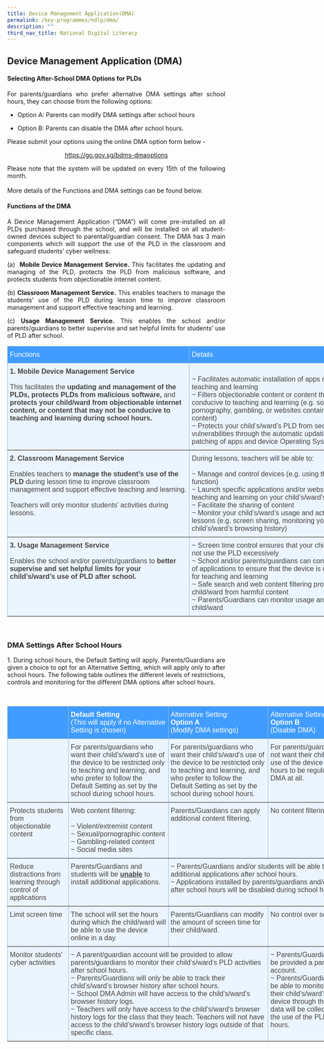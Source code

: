 ```yaml
---
title: Device Management Application(DMA)
permalink: /key-programmes/ndlp/dma/
description: ""
third_nav_title: National Digital Literacy
---
```

## Device Management Application (DMA)

#### Selecting After-School DMA Options for PLDs

<p style="text-align:justify">For parents/guardians who prefer alternative DMA settings after school hours, they can choose from the following options:</p>

* <p style="text-align:justify">Option A: Parents can modify DMA settings after school hours</p>
* <p style="text-align:justify">Option B: Parents can disable the DMA after school hours.</p>

<p style="text-align:justify">Please submit your options using the online DMA option form below - <br>
 
 <p style="text-align:center"><a href="https://go.gov.sg/bdms-dmaoptions">https://go.gov.sg/bdms-dmaoptions</a></p>

  
<p style="text-align:justify">Please note that the system will be updated on every 15th of the following month.   <br><br>
More details of the Functions and DMA settings can be found below.  </p>

#### Functions of the DMA

<p style="text-align:justify">A Device Management Application (“DMA”) will come pre-installed on all PLDs purchased through the school, and will be installed on all student-owned devices subject to parental/guardian consent. The DMA has 3 main components which will support the use of the PLD in the classroom and safeguard students’ cyber wellness:  </p>


<p style="text-align:justify">(a)  <b>Mobile Device Management Service.</b> This facilitates the updating and managing of the PLD, protects the PLD from malicious software, and protects students from objectionable internet content.  
  
<p style="text-align:justify">(b) <b>Classroom Management Service.</b> This enables teachers to manage the students’ use of the PLD during lesson time to improve classroom management and support effective teaching and learning.  
  
<p style="text-align:justify">(c) <b>Usage Management Service.</b> This enables the school and/or parents/guardians to better supervise and set helpful limits for students’ use of PLD after school.

<br>

<style type="text/css">
.tg  {border-collapse:collapse;border-color:#9ABAD9;border-spacing:0;}
.tg td{background-color:#EBF5FF;border-color:#9ABAD9;border-style:solid;border-width:0px;color:#444;
  font-family:Arial, sans-serif;font-size:14px;overflow:hidden;padding:10px 5px;word-break:normal;}
.tg th{background-color:#409cff;border-color:#9ABAD9;border-style:solid;border-width:0px;color:#fff;
  font-family:Arial, sans-serif;font-size:14px;font-weight:normal;overflow:hidden;padding:10px 5px;word-break:normal;}
.tg .tg-cey4{border-color:inherit;font-size:16px;text-align:left;vertical-align:top}
</style>
<table class="tg" style="undefined;table-layout: fixed; width: 842px">
<colgroup>
<col style="width: 421px">
<col style="width: 421px">
</colgroup>
<thead>
  <tr>
    <th class="tg-cey4">Functions</th>
    <th class="tg-cey4">Details</th>
  </tr>
</thead>
<tbody>
  <tr>
    <td class="tg-cey4"><span style="font-weight:bold">1. Mobile Device Management Service</span><br><br>This facilitates the <span style="font-weight:bold">updating and management of the PLDs, protects PLDs from malicious software, </span>and<span style="font-weight:bold"> protects your child/ward from objectionable internet content, or content that may not be conducive to teaching and learning during school hours.</span></td>
    <td class="tg-cey4"><br>~ Facilitates automatic installation of apps required for teaching and learning<br>~ Filters objectionable content or content that may not be conducive to teaching and learning (e.g. social media, pornography, gambling, or websites containing extremist content)<br>~ Protects your child’s/ward’s PLD from security vulnerabilities through the automatic updating and patching of apps and device Operating System (OS)</td>
  </tr>
  <tr>
    <td class="tg-cey4"><span style="font-weight:bold">2. Classroom Management Service</span><br><br>Enables teachers to <span style="font-weight:bold">manage the student’s use of the PLD </span>during lesson time to improve classroom management and support effective teaching and learning.<br><br>Teachers will only monitor students’ activities during lessons.</td>
    <td class="tg-cey4">During lessons, teachers will be able to:<br><br>~ Manage and control devices (e.g. using the “Eyes Up” function)<br>~ Launch specific applications and/or websites for teaching and learning on your child’s/ward’s device<br>~ Facilitate the sharing of content<br>~ Monitor your child’s/ward’s usage and activities during lessons (e.g. screen sharing, monitoring your child’s/ward’s browsing history)</td>
  </tr>
  <tr>
    <td class="tg-cey4"><span style="font-weight:bold">3. Usage Management Service</span><br><br>Enables the school and/or parents/guardians to <span style="font-weight:bold">better supervise and set helpful limits for your child’s/ward’s use of PLD after school.</span></td>
    <td class="tg-cey4">~ Screen time control ensures that your child/ward does not use the PLD excessively<br>~ School and/or parents/guardians can control installation of applications to ensure that the device is used optimally for teaching and learning<br>~ Safe search and web content filtering protect your child/ward from harmful content<br>~ Parents/Guardians can monitor usage and activities by child/ward</td>
  </tr>
</tbody>
</table>

<br>

### DMA Settings After School Hours

<p style="text-align:justify">1.     During school hours, the Default Setting will apply. Parents/Guardians are given a choice to opt for an Alternative Setting, which will apply only to after school hours. The following table outlines the different levels of restrictions, controls and monitoring for the different DMA options after school hours.</p>

<br>
<style type="text/css">
.tg  {border-collapse:collapse;border-color:#9ABAD9;border-spacing:0;}
.tg td{background-color:#EBF5FF;border-color:#9ABAD9;border-style:solid;border-width:1px;color:#444;
  font-family:Arial, sans-serif;font-size:14px;overflow:hidden;padding:10px 5px;word-break:normal;}
.tg th{background-color:#409cff;border-color:#9ABAD9;border-style:solid;border-width:1px;color:#fff;
  font-family:Arial, sans-serif;font-size:14px;font-weight:normal;overflow:hidden;padding:10px 5px;word-break:normal;}
.tg .tg-186s{border-color:inherit;font-size:medium;text-align:left;vertical-align:top}
</style>
<table class="tg" style="undefined;table-layout: fixed; width: 834px">
<colgroup>
<col style="width: 141px">
<col style="width: 231px">
<col style="width: 231px">
<col style="width: 231px">
</colgroup>
<thead>
  <tr>
    <th class="tg-186s"></th>
		<th class="tg-186s"><b>Default Setting</b><br>(This will apply if no Alternative Setting is chosen)<br></th>
		<th class="tg-186s">Alternative Setting:<br><b>Option A</b><br>(Modify DMA settings)</th>
		<th class="tg-186s">Alternative Setting:<br><b>Option B</b><br>(Disable DMA)</th>
  </tr>
</thead>
<tbody>
  <tr>
    <td class="tg-186s"></td>
    <td class="tg-186s">For parents/guardians who want their child’s/ward’s use of the device to be restricted only to teaching and learning, and who prefer to follow the Default Setting as set by the school during school hours.</td>
    <td class="tg-186s"><span style="font-weight:400;font-style:normal">For parents/guardians who want their child’s/ward’s use of the device to be restricted only to teaching and learning, and who prefer to follow the Default Setting as set by the school during school hours.</span></td>
    <td class="tg-186s">For parents/guardians who do not want their child’s/ward’s use of the device after school hours to be regulated by the DMA at all.</td>
  </tr>
  <tr>
    <td class="tg-186s">Protects students from objectionable content</td>
    <td class="tg-186s">Web content filtering:<br><br>~ Violent/extremist content<br>~ Sexual/pornographic content<br>~ Gambling-related content<br>~ Social media sites</td>
    <td class="tg-186s">Parents/Guardians can apply additional content filtering.</td>
    <td class="tg-186s">No content filtering at all.</td>
  </tr>
  <tr>
    <td class="tg-186s">Reduce distractions from learning through control of applications</td>
    <td class="tg-186s">Parents/Guardians and students will be <b><u>unable</u></b> to install additional applications.</td>
    <td class="tg-186s" colspan="2">~ Parents/Guardians and/or students will be able to install additional applications after school hours.<br><span style="font-weight:400;font-style:normal">~ Applications installed by parents/guardians and/or students after school hours will be disabled during school hours.</span><br></td>
  </tr>
  <tr>
    <td class="tg-186s">Limit screen time</td>
    <td class="tg-186s">The school will set the hours during which the child/ward will be able to use the device online in a day.</td>
    <td class="tg-186s">Parents/Guardians can modify the amount of screen time for their child/ward.</td>
    <td class="tg-186s">No control over screen time.</td>
  </tr>
  <tr>
    <td class="tg-186s">Monitor students’ cyber activities</td>
    <td class="tg-186s" colspan="2">~ A parent/guardian account will be provided to allow parents/guardians to monitor their child’s/ward’s PLD activities after school hours.<br>~ Parents/Guardians will only be able to track their child’s/ward’s browser history after school hours.<br>~ School DMA Admin will have access to the child’s/ward’s browser history logs.<br>~ Teachers will only have access to the child’s/ward’s browser history logs for the class that they teach. Teachers will not have access to the child’s/ward’s browser history logs outside of that specific class.</td>
    <td class="tg-186s">~ Parents/Guardians will not be provided a parent/guardian account.<br>~ Parents/Guardians will <b><u>not</u></b> be able to monitor or control their child’s/ward’s use of the device through the DMA. No data will be collected during the use of the PLD after school hours.</td>
  </tr>
</tbody>
</table>
<br>